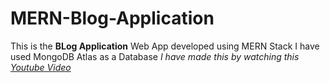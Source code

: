 # MERN-Blog-Application
This is the **BLog Application** Web App developed using MERN Stack
I have used MongoDB Atlas as a Database
*I have made this by watching this [Youtube Video](https://youtu.be/TFGEq5OZgaA)*